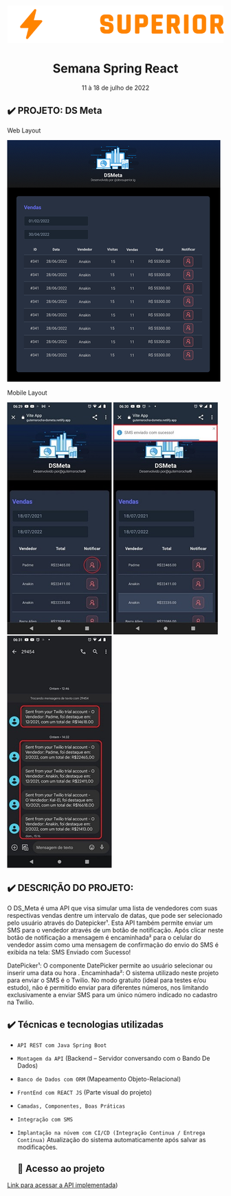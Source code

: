 ![Logo DevSuperior](https://github.com/gutemsrocha/assets/blob/main/devsuperiorlogo.svg)

<h1 align="center">Semana Spring React</h1>
<p align="center">11 à 18 de julho de 2022</p>


<h2>✔️ PROJETO: DS Meta</h2>

Web Layout

![Web Layout](https://github.com/gutemsrocha/assets/blob/main/dsmeta/dsmeta01.png)


Mobile Layout

![Mobile Layout 03](https://github.com/gutemsrocha/assets/blob/main/dsmeta/dsmeta03.jpg)
![Mobile Layout 04](https://github.com/gutemsrocha/assets/blob/main/dsmeta/dsmeta04.jpg)
![Mobile Layout 05](https://github.com/gutemsrocha/assets/blob/main/dsmeta/dsmeta05.jpg)

<h2>✔️ DESCRIÇÃO DO PROJETO:</h2>
<p>O DS_Meta é uma API que visa simular uma lista de vendedores com suas respectivas vendas dentre um intervalo de datas, que pode ser selecionado pelo usuário através 
do Datepicker¹.
Esta API também permite enviar um SMS para o vendedor através de um botão de notificação.
Após clicar neste botão de notificação a mensagem é encaminhada² para o celular do vendedor assim como uma mensagem de confirmação do envio do SMS é exibida na tela: 
SMS Enviado com Sucesso!

DatePicker¹: O componente DatePicker permite ao usuário selecionar ou inserir uma data ou hora .
Encaminhada²: O sistema utilizado neste projeto para enviar o SMS é o Twilio. No modo gratuito (ideal para testes e/ou estudo), não é permitido enviar para diferentes números,
nos limitando exclusivamente a enviar SMS para um único número indicado no cadastro na Twilio.
</p>

## ✔️ Técnicas e tecnologias utilizadas

- ``API REST com Java Spring Boot``
- ``Montagem da API`` (Backend – Servidor conversando com o Bando De Dados)
- ``Banco de Dados com ORM`` (Mapeamento Objeto-Relacional)
- ``FrontEnd com REACT JS`` (Parte visual do projeto)
- ``Camadas, Componentes, Boas Práticas``
- ``Integração com SMS``
- ``Implantação na núvem com CI/CD (Integração Continua / Entrega Contínua)``
	Atualização do sistema automaticamente após salvar as modificações.
  
  ## 📁 Acesso ao projeto

[Link para acessar a API implementada](https://gutemsrocha-dsmeta.netlify.app/))



